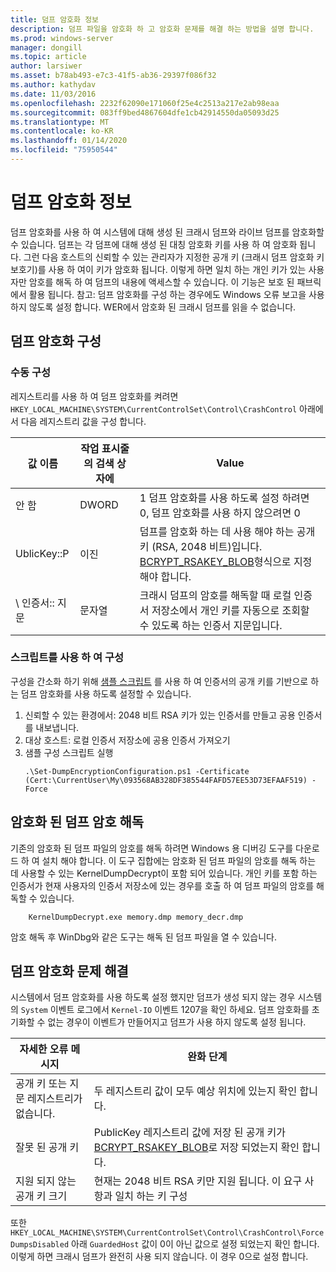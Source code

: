 ```yaml
---
title: 덤프 암호화 정보
description: 덤프 파일을 암호화 하 고 암호화 문제를 해결 하는 방법을 설명 합니다.
ms.prod: windows-server
manager: dongill
ms.topic: article
author: larsiwer
ms.asset: b78ab493-e7c3-41f5-ab36-29397f086f32
ms.author: kathydav
ms.date: 11/03/2016
ms.openlocfilehash: 2232f62090e171060f25e4c2513a217e2ab98eaa
ms.sourcegitcommit: 083ff9bed4867604dfe1cb42914550da05093d25
ms.translationtype: MT
ms.contentlocale: ko-KR
ms.lasthandoff: 01/14/2020
ms.locfileid: "75950544"
---
```

# <a name="about-dump-encryption"></a>덤프 암호화 정보
덤프 암호화를 사용 하 여 시스템에 대해 생성 된 크래시 덤프와 라이브 덤프를 암호화할 수 있습니다. 덤프는 각 덤프에 대해 생성 된 대칭 암호화 키를 사용 하 여 암호화 됩니다. 그런 다음 호스트의 신뢰할 수 있는 관리자가 지정한 공개 키 (크래시 덤프 암호화 키 보호기)를 사용 하 여이 키가 암호화 됩니다. 이렇게 하면 일치 하는 개인 키가 있는 사용자만 암호를 해독 하 여 덤프의 내용에 액세스할 수 있습니다. 이 기능은 보호 된 패브릭에서 활용 됩니다.
참고: 덤프 암호화를 구성 하는 경우에도 Windows 오류 보고을 사용 하지 않도록 설정 합니다. WER에서 암호화 된 크래시 덤프를 읽을 수 없습니다.

## <a name="configuring-dump-encryption"></a>덤프 암호화 구성
### <a name="manual-configuration"></a>수동 구성
레지스트리를 사용 하 여 덤프 암호화를 켜려면 `HKEY_LOCAL_MACHINE\SYSTEM\CurrentControlSet\Control\CrashControl` 아래에서 다음 레지스트리 값을 구성 합니다.

| 값 이름 | 작업 표시줄의 검색 상자에 | Value |
| ---------- | ---- | ----- |
| 안 함 | DWORD | 1 덤프 암호화를 사용 하도록 설정 하려면 0, 덤프 암호화를 사용 하지 않으려면 0 |
| UblicKey::P | 이진 | 덤프를 암호화 하는 데 사용 해야 하는 공개 키 (RSA, 2048 비트)입니다. [BCRYPT_RSAKEY_BLOB](https://msdn.microsoft.com/library/windows/desktop/aa375531(v=vs.85).aspx)형식으로 지정 해야 합니다. |
| \ 인증서:: 지문 | 문자열 | 크래시 덤프의 암호를 해독할 때 로컬 인증서 저장소에서 개인 키를 자동으로 조회할 수 있도록 하는 인증서 지문입니다. |


### <a name="configuration-using-script"></a>스크립트를 사용 하 여 구성
구성을 간소화 하기 위해 [샘플 스크립트](https://github.com/Microsoft/Virtualization-Documentation/tree/live/hyperv-tools/DumpEncryption) 를 사용 하 여 인증서의 공개 키를 기반으로 하는 덤프 암호화를 사용 하도록 설정할 수 있습니다.

1. 신뢰할 수 있는 환경에서: 2048 비트 RSA 키가 있는 인증서를 만들고 공용 인증서를 내보냅니다.
2. 대상 호스트: 로컬 인증서 저장소에 공용 인증서 가져오기
3. 샘플 구성 스크립트 실행 
    ```
    .\Set-DumpEncryptionConfiguration.ps1 -Certificate (Cert:\CurrentUser\My\093568AB328DF385544FAFD57EE53D73EFAAF519) -Force
    ```

## <a name="decrypting-encrypted-dumps"></a>암호화 된 덤프 암호 해독
기존의 암호화 된 덤프 파일의 암호를 해독 하려면 Windows 용 디버깅 도구를 다운로드 하 여 설치 해야 합니다. 이 도구 집합에는 암호화 된 덤프 파일의 암호를 해독 하는 데 사용할 수 있는 KernelDumpDecrypt이 포함 되어 있습니다.
개인 키를 포함 하는 인증서가 현재 사용자의 인증서 저장소에 있는 경우를 호출 하 여 덤프 파일의 암호를 해독할 수 있습니다.

```
    KernelDumpDecrypt.exe memory.dmp memory_decr.dmp
```
암호 해독 후 WinDbg와 같은 도구는 해독 된 덤프 파일을 열 수 있습니다.

## <a name="troubleshooting-dump-encryption"></a>덤프 암호화 문제 해결
시스템에서 덤프 암호화를 사용 하도록 설정 했지만 덤프가 생성 되지 않는 경우 시스템의 `System` 이벤트 로그에서 `Kernel-IO` 이벤트 1207을 확인 하세요. 덤프 암호화를 초기화할 수 없는 경우이 이벤트가 만들어지고 덤프가 사용 하지 않도록 설정 됩니다.

| 자세한 오류 메시지 | 완화 단계 |
| ---------------------- | ----------------- |
| 공개 키 또는 지문 레지스트리가 없습니다. | 두 레지스트리 값이 모두 예상 위치에 있는지 확인 합니다. |
| 잘못 된 공개 키 | PublicKey 레지스트리 값에 저장 된 공개 키가 [BCRYPT_RSAKEY_BLOB](https://msdn.microsoft.com/library/windows/desktop/aa375531(v=vs.85).aspx)로 저장 되었는지 확인 합니다. |
| 지원 되지 않는 공개 키 크기 | 현재는 2048 비트 RSA 키만 지원 됩니다. 이 요구 사항과 일치 하는 키 구성 |

또한 `HKEY_LOCAL_MACHINE\SYSTEM\CurrentControlSet\Control\CrashControl\ForceDumpsDisabled` 아래 `GuardedHost` 값이 0이 아닌 값으로 설정 되었는지 확인 합니다. 이렇게 하면 크래시 덤프가 완전히 사용 되지 않습니다. 이 경우 0으로 설정 합니다.
